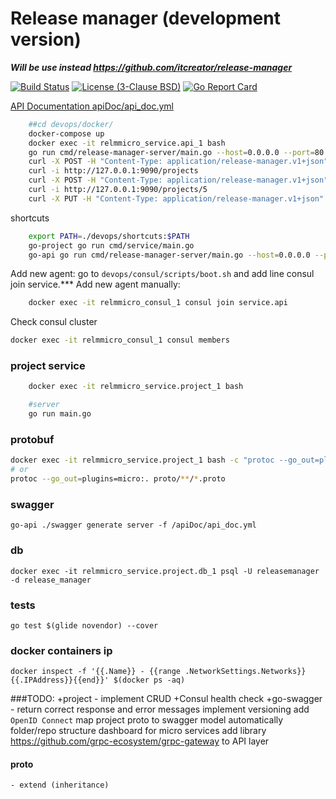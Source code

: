 Release manager (development version)
=====================================
_**Will be use instead https://github.com/itcreator/release-manager**_

[![Build Status](https://travis-ci.org/itcreator/release-manager-micro.svg?branch=master)](https://travis-ci.org/itcreator/release-manager-micro)
[![License (3-Clause BSD)](https://img.shields.io/:license-BSD%203--Clause-blue.svg)](LICENSE)
[![Go Report Card](https://goreportcard.com/badge/github.com/itcreator/release-manager-micro)](https://goreportcard.com/report/github.com/itcreator/release-manager-micro)

[API Documentation apiDoc/api_doc.yml](apiDoc/api_doc.yml)

```bash
    ##cd devops/docker/
    docker-compose up
    docker exec -it relmmicro_service.api_1 bash
    go run cmd/release-manager-server/main.go --host=0.0.0.0 --port=80
    curl -X POST -H "Content-Type: application/release-manager.v1+json" http://127.0.0.1:9090/projects/1/version/semantic -d '{"major":1, "minor": 3, "branch": "release"}'
    curl -i http://127.0.0.1:9090/projects
    curl -X POST -H "Content-Type: application/release-manager.v1+json" http://127.0.0.1:9090/projects -d '{"name":"MyProject", "description":"demo project"}'
    curl -i http://127.0.0.1:9090/projects/5
    curl -X PUT -H "Content-Type: application/release-manager.v1+json" http://127.0.0.1:9090/projects/5 -d '{"name":"Project 5!", "description":"demo project 5"}'
```

shortcuts
```bash
    export PATH=./devops/shortcuts:$PATH
    go-project go run cmd/service/main.go
    go-api go run cmd/release-manager-server/main.go --host=0.0.0.0 --port=80
```


Add new agent: go to `devops/consul/scripts/boot.sh` and add line  consul join service.***
Add new agent manually:
```bash
    docker exec -it relmmicro_consul_1 consul join service.api
```
 
Check consul cluster
```bash
docker exec -it relmmicro_consul_1 consul members
```


### project service
```bash
    docker exec -it relmmicro_service.project_1 bash

    #server 
    go run main.go

```

### protobuf
```bash
docker exec -it relmmicro_service.project_1 bash -c "protoc --go_out=plugins=micro:. proto/**/*.proto"
# or
protoc --go_out=plugins=micro:. proto/**/*.proto
```


### swagger
```
go-api ./swagger generate server -f /apiDoc/api_doc.yml
```

### db
```
docker exec -it relmmicro_service.project.db_1 psql -U releasemanager -d release_manager
```

### tests
```
go test $(glide novendor) --cover 
```

### docker containers ip
```
docker inspect -f '{{.Name}} - {{range .NetworkSettings.Networks}}{{.IPAddress}}{{end}}' $(docker ps -aq)
```

###TODO:
+project - implement CRUD
+Consul health check
+go-swagger - return correct response and error messages
implement versioning
add `OpenID Connect`
map project proto to swagger model automatically
folder/repo structure
dashboard for micro services
add library https://github.com/grpc-ecosystem/grpc-gateway to API layer
 

#### proto 
    - extend (inheritance)
